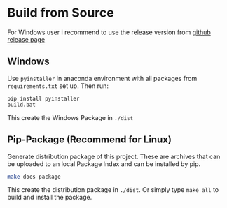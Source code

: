 # Build from Source

For Windows user i recommend to use the release version from [github release page](https://github.com/michael-mueller-git/Python-Funscript-Editor/releases)

## Windows

Use `pyinstaller` in anaconda environment with all packages from `requirements.txt` set up. Then run:

```
pip install pyinstaller
build.bat
```

This create the Windows Package in `./dist`

## Pip-Package (Recommend for Linux)

Generate distribution package of this project. These are archives that can be uploaded to an local Package Index and can be installed by pip.

```bash
make docs package
```

This create the distribution package in `./dist`. Or simply type `make all` to build and install the package.
